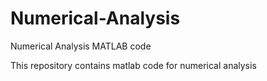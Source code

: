 # Numerical-Analysis
Numerical Analysis MATLAB code

This repository contains matlab code for numerical analysis
